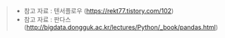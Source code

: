 > * 참고 자료 : 텐서플로우 (https://rekt77.tistory.com/102)
> * 참고 자료 : 판다스 (http://bigdata.dongguk.ac.kr/lectures/Python/_book/pandas.html)
